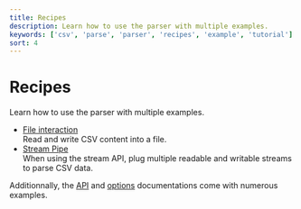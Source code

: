 ```yaml
---
title: Recipes
description: Learn how to use the parser with multiple examples.
keywords: ['csv', 'parse', 'parser', 'recipes', 'example', 'tutorial']
sort: 4
---
```


# Recipes

Learn how to use the parser with multiple examples.

* [File interaction](/parse/recipes/file_interaction/)   
  Read and write CSV content into a file.
* [Stream Pipe](/parse/api/callback/)   
  When using the stream API, plug multiple readable and writable streams to parse CSV data.
  
Additionnally, the [API](/parse/api/) and [options](/parse/options/) documentations come with numerous examples.
